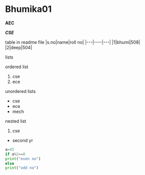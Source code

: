 # Bhumika01
**AEC**

***CSE***

table in readme file
|s.no|name|roll no|
|---|----|---|
|1|bhumi|508|
|2|deep|504|

lists

ordered list
1. cse
2. ece 

unordered lists
- cse
-  ece
-  mech

nested list
1. cse
  - second yr

```python code
a=45
if a%2==0
print("even no")
else
print("odd no")
```
